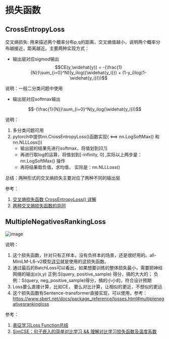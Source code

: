 # 损失函数


## CrossEntropyLoss

交叉熵损失: 用来描述两个概率分布p,q的距离，交叉熵值越小，说明两个概率分布越接近，距离越近。主要两种实现方式：


* 输出层对应sigmod输出
$$CE(y,\widehat{y}) = -{\frac{1}{N}}\sum_{i=0}^N({y_ilog({\widehat{y_i}}) + (1-y_i)log(1-\widehat{y_i})})$$

说明：一般二分类问题中使用

* 输出层对应softmax输出

$$-{\frac{1}{N}}\sum_{i=0}^N(y_ilog(\widehat{y_i}))$$

说明：
1) 多分类问题可用
2) pytorch中提供nn.CrossEntropyLoss()函数实现( <==> nn.LogSoftMax() 和 nn.NLLLoss())
   * 输出层的结果先进行softmax，将值划到[0,1]
   * 再进行取log的运算，将值划到[-infinity, 0] ,实际以上两步是：nn.LogSoftMax() 操作
   * 再将结果取负值，求均值， 实际是：nn.NLLLoss()

总结：两种形式的交叉熵损失主要对应了两种不同的输出层


参考：
1. [交叉熵损失函数 CrossEntropyLoss() 详解](https://blog.csdn.net/weixin_44211968/article/details/123906631)
2. [两种交叉熵损失函数的异同
](https://blog.csdn.net/u012436149/article/details/69660214)



## MultipleNegativesRankingLoss

![image](https://github.com/ww5365/tiny_util/assets/15375027/82e5e1af-00e2-4ba9-b8c4-227880b8372e)

说明：
1) 这个损失函数，针对只有正样本，没有负样本的场景，还是很好用的。all-MiniLM-L6-v2模型[详见]()就是使用的这损失函数。
2) 通过最后的BatchLoss可以看出，如果想要训练的整体损失最小，需要把神经网络的输出s(x,y) 正例:S(query, positive_sample) 得分，搞的大大的； 负例：S(query, neg_positive_sample)得分，搞的小小的，符合设计预期
3) Loss要么直接计算，比如CE， 要么对比计算，让相似的更近，不想似的更远
4) 这个损失函数有Sentence-transformer直接实现，可以使用，参考：https://www.sbert.net/docs/package_reference/losses.html#multiplenegativesrankingloss


参考：
1. [表征学习Loss Function总结
](https://zhuanlan.zhihu.com/p/456909073)
2. [SimCSE：句子嵌入的简单对比学习 && 理解对比学习损失函数及温度系数](https://blog.csdn.net/u011239443/article/details/120322145)





